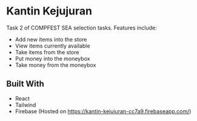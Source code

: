 # Kantin Kejujuran

Task 2 of COMPFEST SEA selection tasks. Features include:

-   Add new items into the store
-   View items currently available
-   Take items from the store
-   Put money into the moneybox
-   Take money from the moneybox

## Built With

-   React
-   Tailwind
-   Firebase (Hosted on https://kantin-kejujuran-cc7a9.firebaseapp.com/)
